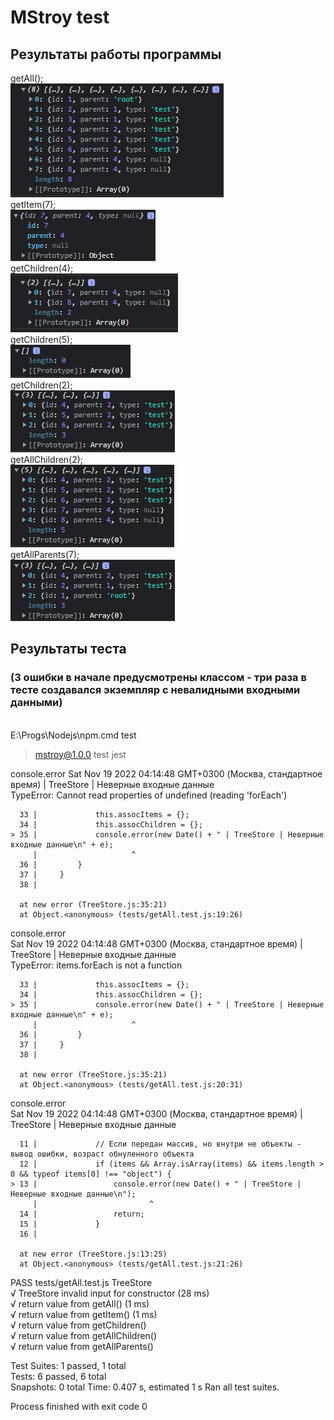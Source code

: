 # MStroy test

## Результаты работы программы
getAll();<br>
![img.png](readme_images/img.png)
<br>getItem(7);<br>
![img_1.png](readme_images/img_1.png)
<br>getChildren(4);<br>
![img_2.png](readme_images/img_2.png)
<br>getChildren(5);<br>
![img_3.png](readme_images/img_3.png)
<br>getChildren(2);<br>
![img_4.png](readme_images/img_4.png)
<br>getAllChildren(2);<br>
![img_5.png](readme_images/img_5.png)
<br>getAllParents(7);<br>
![img_6.png](readme_images/img_6.png)

## Результаты теста 
### (3 ошибки в начале предусмотрены классом - три раза в тесте создавался экземпляр с невалидными входными данными)
<br>
E:\Progs\Nodejs\npm.cmd test

> mstroy@1.0.0 test
> jest

console.error
Sat Nov 19 2022 04:14:48 GMT+0300 (Москва, стандартное время) | TreeStore | Неверные входные данные
<br>TypeError: Cannot read properties of undefined (reading 'forEach')

      33 |             this.assocItems = {};
      34 |             this.assocChildren = {};
    > 35 |             console.error(new Date() + " | TreeStore | Неверные входные данные\n" + e);
         |                     ^
      36 |         }
      37 |     }
      38 |

      at new error (TreeStore.js:35:21)
      at Object.<anonymous> (tests/getAll.test.js:19:26)

console.error                                                                                                                                                                                                                      
Sat Nov 19 2022 04:14:48 GMT+0300 (Москва, стандартное время) | TreeStore | Неверные входные данные                                                                                                                              
TypeError: items.forEach is not a function

      33 |             this.assocItems = {};
      34 |             this.assocChildren = {};
    > 35 |             console.error(new Date() + " | TreeStore | Неверные входные данные\n" + e);
         |                     ^
      36 |         }
      37 |     }
      38 |

      at new error (TreeStore.js:35:21)
      at Object.<anonymous> (tests/getAll.test.js:20:31)

console.error                                                                                                                                                                                                                      
Sat Nov 19 2022 04:14:48 GMT+0300 (Москва, стандартное время) | TreeStore | Неверные входные данные


      11 |             // Если передан массив, но внутри не объекты - вывод ошибки, возраст обнуленного объекта
      12 |             if (items && Array.isArray(items) && items.length > 0 && typeof items[0] !== "object") {
    > 13 |                 console.error(new Date() + " | TreeStore | Неверные входные данные\n");
         |                         ^
      14 |                 return;
      15 |             }
      16 |

      at new error (TreeStore.js:13:25)
      at Object.<anonymous> (tests/getAll.test.js:21:26)


PASS  tests/getAll.test.js
TreeStore <br>
√ TreeStore invalid input for constructor (28 ms)                                                                                                                                                                                
√ return value from getAll() (1 ms)                                                                                                                                                                                              
√ return value from getItem() (1 ms)                                                                                                                                                                                             
√ return value from getChildren()                                                                                                                                                                                                
√ return value from getAllChildren()                                                                                                                                                                                             
√ return value from getAllParents()

Test Suites: 1 passed, 1 total                                                                                                                                                                                                       
Tests:       6 passed, 6 total                                                                                                                                                                                                       
Snapshots:   0 total
Time:        0.407 s, estimated 1 s
Ran all test suites.

Process finished with exit code 0
